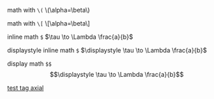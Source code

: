 <!--
.. title: markdown math test
.. slug: markdown-math-test
.. date: 2018-09-01 13:00:00 UTC+01:00
.. tags: mathjax
.. category: math
.. link: 
.. description: test markdown math description
.. type: text
-->

math with ``\(``  \\(\alpha=\beta\\)

math with ``\[``  \\[\alpha=\beta\\]

inline math ``$`` $\tau \to \Lambda \frac{a}{b}$

displaystyle inline math ``$`` $\displaystyle \tau \to \Lambda \frac{a}{b}$

display math ``$$`` $$\displaystyle \tau \to \Lambda \frac{a}{b}$$

[test tag axial](link://tag/axial)
